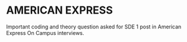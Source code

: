 # AMERICAN EXPRESS 
Important coding and theory question asked for SDE 1 post in American Express On Campus interviews.

